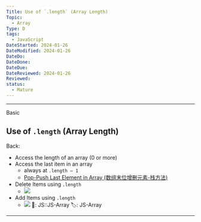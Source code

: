 ```yaml
---
Title: Use of `.length` (Array Length)
Topic:
  - Array
Type: D
tags:
  - JavaScript
DateStarted: 2024-01-26
DateModified: 2024-01-26
DateDo:
DateDone:
DateDue:
DateReviewed: 2024-01-26
Reviewed:
status:
  - Mature
---
```

***
Basic
## Use of `.length` (Array Length)
Back:
- Access the length of an array (0 or more)
- Access the last item in an array
    - always at `.length – 1`
    - [Pop-Push Last Element in Array (数组末位增删元素-栈方法)](Pop-Push%20Last%20Element%20in%20Array%20(数组末位增删元素-栈方法).md)
- Delete Items using `.length`
	- ![](1691246246599.png)
- Add Items using `.length`
	- ![](1691246351519.png)
📌: JS::JS-Array 
🏷️: JS-Array 
<!--ID: 1706600287466-->
****
<!--SR:!2024-02-01,3,250-->